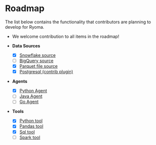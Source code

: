 
# Roadmap

The list below contains the functionality that contributors are planning to develop for Ryoma.

* We welcome contribution to all items in the roadmap!

* **Data Sources**
  * [x] [Snowflake source](https://docs.ryoma.dev/reference/data-sources/snowflake)
  * [ ] [BigQuery source](https://docs.ryoma.dev/reference/data-sources/bigquery)
  * [x] [Parquet file source](https://docs.ryoma.dev/reference/data-sources/file)
  * [x] [Postgresql (contrib plugin)](https://docs.ryoma.dev/reference/data-sources/postgresql)

* **Agents**
  * [x] [Python Agent](https://docs.ryoma.dev/reference/agents/python-agent)
  * [ ] [Java Agent](https://docs.ryoma.dev/reference/agents/java-agent)
  * [ ] [Go Agent](https://docs.ryoma.dev/reference/agents/go-agent)

* **Tools**
  * [x] [Python tool](https://docs.ryoma.dev/reference/tools/python)
  * [x] [Pandas tool](https://docs.ryoma.dev/reference/tools/pandas)
  * [x] [Sql tool](https://docs.ryoma.dev/reference/tools/sql)
  * [ ] [Spark tool](https://docs.ryoma.dev/reference/tools/spark)